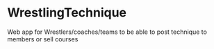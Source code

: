 # WrestlingTechnique
Web app for Wrestlers/coaches/teams to be able to post technique to members or sell courses
